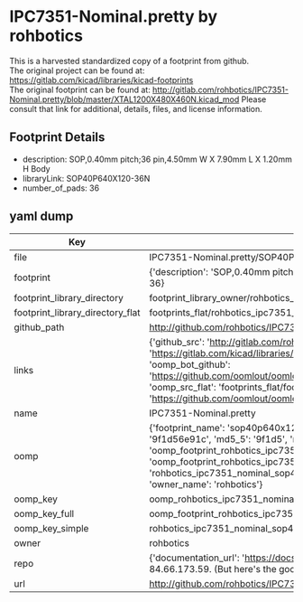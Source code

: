# IPC7351-Nominal.pretty by rohbotics  
This is a harvested standardized copy of a footprint from github.  
The original project can be found at:  
https://gitlab.com/kicad/libraries/kicad-footprints  
The original footprint can be found at:
http://gitlab.com/rohbotics/IPC7351-Nominal.pretty/blob/master/XTAL1200X480X460N.kicad_mod
Please consult that link for additional, details, files, and license information.  
## Footprint Details
* description: SOP,0.40mm pitch;36 pin,4.50mm W X 7.90mm L X 1.20mm H Body  
* libraryLink: SOP40P640X120-36N  
* number_of_pads: 36  
## yaml dump  
| Key | Value |  
| --- | --- |  
| file | IPC7351-Nominal.pretty/SOP40P640X120-36N.kicad_mod |  
| footprint | {'description': 'SOP,0.40mm pitch;36 pin,4.50mm W X 7.90mm L X 1.20mm H Body', 'libraryLink': 'SOP40P640X120-36N', 'number_of_pads': 36} |  
| footprint_library_directory | footprint_library_owner/rohbotics_IPC7351-Nominal.pretty |  
| footprint_library_directory_flat | footprints_flat/rohbotics_ipc7351_nominal_sop40p640x120_36n/working |  
| github_path | http://github.com/rohbotics/IPC7351-Nominal.pretty/blob/master/SOP40P640X120-36N.kicad_mod |  
| links | {'github_src': 'http://gitlab.com/rohbotics/IPC7351-Nominal.pretty/blob/master/XTAL1200X480X460N.kicad_mod', 'github_src_repo': 'https://gitlab.com/kicad/libraries/kicad-footprints', 'oomp_bot': 'footprints/rohbotics_ipc7351_nominal_sop40p640x120_36n/working', 'oomp_bot_github': 'https://github.com/oomlout/oomlout_oomp_footprint_bot/tree/main/footprints/rohbotics_ipc7351_nominal_sop40p640x120_36n/working', 'oomp_src_flat': 'footprints_flat/footprints_flat/rohbotics_ipc7351_nominal_sop40p640x120_36n/working', 'oomp_src_flat_github': 'https://github.com/oomlout/oomlout_oomp_footprint_src/tree/main/footprints_flat/rohbotics_ipc7351_nominal_sop40p640x120_36n/working'} |  
| name | IPC7351-Nominal.pretty |  
| oomp | {'footprint_name': 'sop40p640x120_36n', 'library_name': 'ipc7351_nominal', 'md5': '9f1d56e91c592bc96ba4bb22cc05ba14', 'md5_10': '9f1d56e91c', 'md5_5': '9f1d5', 'md5_6': '9f1d56', 'oomp_key': 'oomp_rohbotics_ipc7351_nominal_sop40p640x120_36n', 'oomp_key_extra': 'oomp_footprint_rohbotics_ipc7351_nominal_sop40p640x120_36n', 'oomp_key_full': 'oomp_footprint_rohbotics_ipc7351_nominal_sop40p640x120_36n_9f1d56', 'oomp_key_simple': 'rohbotics_ipc7351_nominal_sop40p640x120_36n', 'original_filename': 'IPC7351-Nominal.pretty/SOP40P640X120-36N.kicad_mod', 'owner_name': 'rohbotics'} |  
| oomp_key | oomp_rohbotics_ipc7351_nominal_sop40p640x120_36n |  
| oomp_key_full | oomp_footprint_rohbotics_ipc7351_nominal_sop40p640x120_36n |  
| oomp_key_simple | rohbotics_ipc7351_nominal_sop40p640x120_36n |  
| owner | rohbotics |  
| repo | {'documentation_url': 'https://docs.github.com/rest/overview/resources-in-the-rest-api#rate-limiting', 'message': "API rate limit exceeded for 84.66.173.59. (But here's the good news: Authenticated requests get a higher rate limit. Check out the documentation for more details.)"} |  
| url | http://github.com/rohbotics/IPC7351-Nominal.pretty |  

